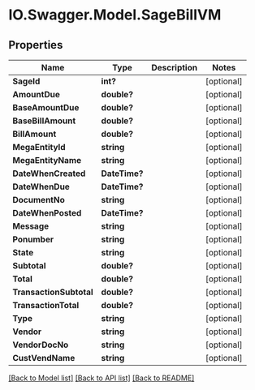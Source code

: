 # IO.Swagger.Model.SageBillVM
## Properties

Name | Type | Description | Notes
------------ | ------------- | ------------- | -------------
**SageId** | **int?** |  | [optional] 
**AmountDue** | **double?** |  | [optional] 
**BaseAmountDue** | **double?** |  | [optional] 
**BaseBillAmount** | **double?** |  | [optional] 
**BillAmount** | **double?** |  | [optional] 
**MegaEntityId** | **string** |  | [optional] 
**MegaEntityName** | **string** |  | [optional] 
**DateWhenCreated** | **DateTime?** |  | [optional] 
**DateWhenDue** | **DateTime?** |  | [optional] 
**DocumentNo** | **string** |  | [optional] 
**DateWhenPosted** | **DateTime?** |  | [optional] 
**Message** | **string** |  | [optional] 
**Ponumber** | **string** |  | [optional] 
**State** | **string** |  | [optional] 
**Subtotal** | **double?** |  | [optional] 
**Total** | **double?** |  | [optional] 
**TransactionSubtotal** | **double?** |  | [optional] 
**TransactionTotal** | **double?** |  | [optional] 
**Type** | **string** |  | [optional] 
**Vendor** | **string** |  | [optional] 
**VendorDocNo** | **string** |  | [optional] 
**CustVendName** | **string** |  | [optional] 

[[Back to Model list]](../README.md#documentation-for-models) [[Back to API list]](../README.md#documentation-for-api-endpoints) [[Back to README]](../README.md)

